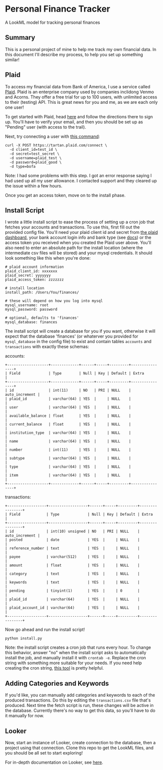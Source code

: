 # Personal Finance Tracker
A LookML model for tracking personal finances

## Summary
This is a personal project of mine to help me track my own financial data. In this document I'll describe my process, to help you set up something similar!

## Plaid
To access my financial data from Bank of America, I use a service called [Plaid](https://plaid.com/). Plaid is an enterprise company used by companies inclidong Venmo and Acorns. They offer a free trial for up to 100 users, with unlimited access to their (testing) API. This is great news for you and me, as we are each only one user!

To get started with Plaid, head [here](https://dashboard.plaid.com/signup) and follow the directions there to sign up. You'll have to verify your email, and then you should be set up as "Pending" user (with access to the trail).

Next, try connecting a user with [this command](https://plaid.com/docs/api/#introduction):

```
curl -X POST https://tartan.plaid.com/connect \
  -d client_id=test_id \
  -d secret=test_secret \
  -d username=plaid_test \
  -d password=plaid_good \
  -d type=bofa
```

Note: I had some problems with this step. I got an error response saying I had used up all my user allowance. I contacted support and they cleared up the issue within a few hours.

Once you get an access token, move on to the install phase.

## Install Script

I wrote a little install script to ease the process of setting up a cron job that fetches your accounts and transactions. To use this, first fill out the provided config file. You'll need your plaid client id and secret from [the plaid dashboard](https://dashboard.plaid.com/#/account), your bank account login info and bank type (see [docs](https://plaid.com/docs/api/#introduction)) or the access token you received when you created the Plaid user above. You'll also need to enter an absolute path for the install location (where the intermediate csv files will be stored) and your mysql credentials. It should look something like this when you're done:

```
# plaid account information
plaid_client_id: xxxxxxx
plaid_secret: yyyyyyy
plaid_access_token: zzzzzzz

# install location
install_path: /Users/You/finances/

# these will depend on how you log into mysql
mysql_username: root
mysql_password: password

# optional, defaults to 'finances'
mysql_database: finances
```

The install script will create a database for you if you want, otherwise it will expect that the database 'finances' (or whaterver you provided for `mysql_database` in the config file) to exist and contain tables `accounts` and `transactions` with exactly these schemas:

accounts:

```
+-------------------+-------------+------+-----+---------+----------------+
| Field             | Type        | Null | Key | Default | Extra          |
+-------------------+-------------+------+-----+---------+----------------+
| id                | int(11)     | NO   | PRI | NULL    | auto_increment |
| plaid_id          | varchar(64) | YES  |     | NULL    |                |
| user              | varchar(64) | YES  |     | NULL    |                |
| available_balance | float       | YES  |     | NULL    |                |
| current_balance   | float       | YES  |     | NULL    |                |
| institution_type  | varchar(64) | YES  |     | NULL    |                |
| name              | varchar(64) | YES  |     | NULL    |                |
| number            | int(11)     | YES  |     | NULL    |                |
| subtype           | varchar(64) | YES  |     | NULL    |                |
| type              | varchar(64) | YES  |     | NULL    |                |
| item              | varchar(64) | YES  |     | NULL    |                |
+-------------------+-------------+------+-----+---------+----------------+
```

transactions:

```
+------------------+------------------+------+-----+---------+----------------+
| Field            | Type             | Null | Key | Default | Extra          |
+------------------+------------------+------+-----+---------+----------------+
| id               | int(10) unsigned | NO   | PRI | NULL    | auto_increment |
| posted           | date             | YES  |     | NULL    |                |
| reference_number | text             | YES  |     | NULL    |                |
| payee            | varchar(512)     | YES  |     | NULL    |                |
| amount           | float            | YES  |     | NULL    |                |
| category         | text             | YES  |     | NULL    |                |
| keywords         | text             | YES  |     | NULL    |                |
| pending          | tinyint(1)       | YES  |     | 0       |                |
| plaid_id         | varchar(64)      | YES  |     | NULL    |                |
| plaid_account_id | varchar(64)      | YES  |     | NULL    |                |
+------------------+------------------+------+-----+---------+----------------+
```

Now go ahead and run the install script!

```python install.py```

Note: the install script creates a cron job that runs every hour. To change this behavior, answer "no" when the install script asks to automatically install the job, and manually install it with `crontab -e`. Replace the cron string with something more suitable for your needs. If you need help creating the cron string, [this tool](http://www.cronmaker.com/) is pretty helpful.

## Adding Categories and Keywords

If you'd like, you can manually add categories and keywords to each of the produced transactions. Do this by editing the `transactions.csv` file that's produced. Next time the fetch script is run, these changes will be active in the database. Currently there's no way to get this data, so you'll have to do it manually for now.

## Looker

Now, start an instance of Looker, create connection to the database, then a project using that connection. Clone this repo to get the LookML files, and you should be all set to start exploring!

For in-depth documentation on Looker, see [here](https://looker.com/docs).
